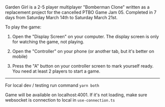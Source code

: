 Garden Girl is a 2-5 player multiplayer "Bomberman Clone" written as a replacement project for the cancelled PTBO Game Jam 05. Completed in 7 days from Saturday March 14th to Saturday March 21st.

To play the game:

1. Open the "Display Screen" on your computer. The display screen is only for watching the game, not playing.

2. Open the "Controller" on your phone (or another tab, but it's better on mobile)

3. Press the "A" button on your controller screen to mark yourself ready. You need at least 2 players to start a game.

---

For local dev / testing run command `yarn both`

Game will be available on localhost:4001.  If it's not loading, make sure websocket is connection to local in `use-connection.ts`
